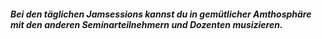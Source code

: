 ##### Bei den täglichen Jamsessions kannst du in gemütlicher Amthosphäre mit den anderen Seminarteilnehmern und Dozenten musizieren.